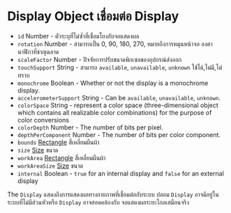 # Display Object เชื่อมต่อ Display

* `id` Number - ตัวระบุที่ไม่ซ้ำที่เชื่อมโยงกับจอแสดงผล
* `rotation` Number - สามารถเป็น 0, 90, 180, 270, หมายถึงการหมุนหน้าจอ องศานาฬิกาที่ชาญฉลาด
* `scaleFactor` Number - ปัจจัยการปรับขนาดพิกเซลของอุปกรณ์ส่งออก
* `touchSupport` String - สามารถ  `available`, `unavailable`, `unknown` ใช้ได้,ไม่มี,ไม่ทราบ
* `monochrome` Boolean - Whether or not the display is a monochrome display.
* `accelerometerSupport` String - Can be `available`, `unavailable`, `unknown`.
* `colorSpace` String -  represent a color space (three-dimensional object which contains all realizable color combinations) for the purpose of color conversions
* `colorDepth` Number - The number of bits per pixel.
* `depthPerComponent` Number - The number of bits per color component.
* `bounds` [Rectangle](rectangle.md) สี่เหลี่ยมผืนผ้า
* `size` [Size](size.md) ขนาด
* `workArea` [Rectangle](rectangle.md) สี่เหลี่ยมผืนผ้า
* `workAreaSize` [Size](size.md) ขนาด
* `internal` Boolean - `true` for an internal display and `false` for an external display

The `Display` แสดงถึงการแสดงผลทางกายภาพที่เชื่อมต่อกับระบบ ปลอม `Display` อาจมีอยู่ในระบบที่ไม่มีส่วนหัวหรือ `Display` อาจสอดคล้องกับ จอแสดงผลระยะไกลเสมือนจริง

